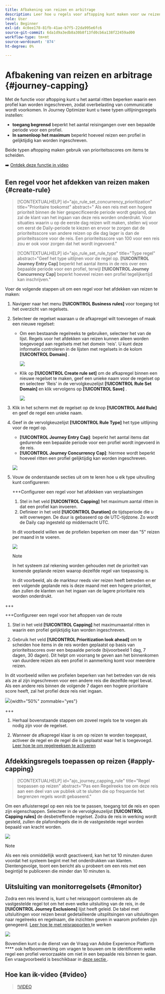 ```yaml
---
title: Afbakening van reizen en arbitrage
description: Leer hoe u regels voor aftopping kunt maken voor uw reizen en hoe u een arbitrage kunt instellen bij het betreden van een reis
role: User
level: Beginner
exl-id: 4c0ee178-81fb-41ae-b7f5-22da995e6fc6
source-git-commit: 6da1d9a3edb8a30b8f13fd0cb6a138f22459ad00
workflow-type: tm+mt
source-wordcount: '874'
ht-degree: 0%

---
```


# Afbakening van reizen en arbitrage {#journey-capping}

Met de functie voor aftopping kunt u het aantal ritten beperken waarin een profiel kan worden ingeschreven, zodat overbelasting van communicatie wordt voorkomen. In Journey Optimizer kunt u twee typen uitlijningsregels instellen:

* **toegang begrensd** beperkt het aantal reisingangen over een bepaalde periode voor een profiel.
* **In samenloop het maximum** beperkt hoeveel reizen een profiel in gelijktijdig kan worden ingeschreven.

Beide typen aftopping maken gebruik van prioriteitsscores om items te scheiden.

➡️ [Ontdek deze functie in video](#video)

## Een regel voor het afdekken van reizen maken {#create-rule}

>[!CONTEXTUALHELP]
>id="ajo_rule_set_concurrency_prioritization"
>title="Prioritaire toekomst"
>abstract=" Als een reis met een hogere prioriteit binnen de hier gespecificeerde periode wordt gepland, dan zal de klant van het ingaan van deze reis worden onderdrukt. Voor situaties waarin u op de eerste dag reizen wilt maken, stellen wij voor om eerst de Daily-periode te kiezen en ervoor te zorgen dat de prioriteitsscore van andere reizen op die dag lager is dan de prioriteitsscore voor de reis. Een prioriteitsscore van 100 voor een reis zou er ook voor zorgen dat het wordt ingevoerd."

>[!CONTEXTUALHELP]
>id="ajo_rule_set_rule_type"
>title="Type regel"
>abstract="Geef het type uitlijnen voor de regel op. **[!UICONTROL Journey Entry Cap]** beperkt het aantal items in de reis over een bepaalde periode voor een profiel, terwijl **[!UICONTROL Journey Concurrency Cap]** beperkt hoeveel reizen een profiel tegelijkertijd kan inschrijven."

Voer de volgende stappen uit om een regel voor het afdekken van reizen te maken:

1. Navigeer naar het menu **[!UICONTROL Business rules]** voor toegang tot het overzicht van regelsets.

1. Selecteer de regelset waaraan u de afkapregel wilt toevoegen of maak een nieuwe regelset:

   * Om een bestaande regelreeks te gebruiken, selecteer het van de lijst. Regels voor het afdekken van reizen kunnen alleen worden toegevoegd aan regelsets met het domein &#39;reis&#39;. U kunt deze informatie controleren in de lijsten met regelsets in de kolom **[!UICONTROL Domain]** .

     ![](assets/journey-capping-list.png)

   * Klik op **[!UICONTROL Create rule set]** om de afkapregel binnen een nieuwe regelset te maken, geef een unieke naam voor de regelset op en selecteer &#39;Reis&#39; in de vervolgkeuzelijst **[!UICONTROL Rule Set Domain]** en klik vervolgens op **[!UICONTROL Save]** .

     ![](assets/journey-capping-rule-set.png)

1. Klik in het scherm met de regelset op de knop **[!UICONTROL Add Rule]** en geef de regel een unieke naam.

1. Geef in de vervolgkeuzelijst **[!UICONTROL Rule Type]** het type uitlijning voor de regel op.

   * **[!UICONTROL Journey Entry Cap]**: beperkt het aantal items dat gedurende een bepaalde periode voor een profiel wordt ingevoerd in de reis.
   * **[!UICONTROL Journey Concurrency Cap]**: hiermee wordt beperkt hoeveel ritten een profiel gelijktijdig kan worden ingeschreven.

   ![](assets/journey-capping-concurrency.png)

1. Vouw de onderstaande secties uit om te leren hoe u elk type uitvulling kunt configureren:

   +++Configureer een regel voor het afdekken van verplaatsingen

   1. Stel in het veld **[!UICONTROL Capping]** het maximum aantal ritten in dat een profiel kan invoeren.
   1. Definieer in het veld **[!UICONTROL Duration]** de tijdsperiode die u wilt overwegen. De duur is gebaseerd op de UTC-tijdzone. Zo wordt de Daily cap ingesteld op middernacht UTC.

   In dit voorbeeld willen we de profielen beperken om meer dan &quot;5&quot; reizen per maand in te voeren.

   ![](assets/journey-capping-entry-example.png)

   >[!NOTE]
   >
   >In het systeem zal rekening worden gehouden met de prioriteit van komende geplande reizen waarop dezelfde regel van toepassing is.
   >
   >In dit voorbeeld, als de markteur reeds vier reizen heeft betreden en er een volgende geplande reis is deze maand met een hogere prioriteit, dan zullen de klanten van het ingaan van de lagere prioritaire reis worden onderdrukt.

+++

   +++Configureer een regel voor het aftoppen van de route

   1. Stel in het veld **[!UICONTROL Capping]** het maximumaantal ritten in waarin een profiel gelijktijdig kan worden ingeschreven.

   1. Gebruik het veld **[!UICONTROL Prioritization look ahead]** om te scheiden hoe items in de reis worden geplaatst op basis van prioriteitsscores over een bepaalde periode (bijvoorbeeld 1 dag, 7 dagen, 30 dagen). Dit helpt om voorrang te geven aan het binnenkomen van duurdere reizen als een profiel in aanmerking komt voor meerdere reizen.

   In dit voorbeeld willen we profielen beperken van het betreden van de reis als ze al zijn ingeschreven voor een andere reis die dezelfde regel bevat. Als een andere reis binnen de volgende 7 dagen een hogere prioritaire score heeft, zal het profiel deze reis niet ingaan.

   ![](assets/journey-capping-concurrency-example.png){width="50%" zommable="yes"}

+++

1. Herhaal bovenstaande stappen om zoveel regels toe te voegen als nodig zijn voor de regelset.

1. Wanneer de afkapregel klaar is om op reizen te worden toegepast, activeer de regel en de regel die is geplaatst waar het is toegevoegd. [ Leer hoe te om regelreeksen te activeren ](../conflict-prioritization/rule-sets.md#create)

## Afdekkingsregels toepassen op reizen {#apply-capping}

>[!CONTEXTUALHELP]
>id="ajo_journey_capping_rule"
>title="Regel toepassen op reizen"
>abstract="Pas een Regelreeks toe om deze reis aan een deel van uw publiek uit te sluiten die op frequentie het begrenzen regels wordt gebaseerd."

Om een afluisterregel op een reis toe te passen, toegang tot de reis en open zijn eigenschappen. Selecteer in de vervolgkeuzelijst **[!UICONTROL Capping rules]** de desbetreffende regelset. Zodra de reis in werking wordt gesteld, zullen de plafondregels die in de vastgestelde regel worden bepaald van kracht worden.

![](assets/journey-capping-apply.png)

>[!NOTE]
>
>Als een reis onmiddellijk wordt geactiveerd, kan het tot 10 minuten duren voordat het systeem begint met het onderdrukken van klanten. Dientengevolge, toont een bericht als u probeert om een reis met een begintijd te publiceren die minder dan 10 minuten is.

## Uitsluiting van monitorregelsets {#monitor}

Zodra een reis levend is, kunt u het reisrapport controleren als de vastgestelde regel tot om het even welke uitsluiting van de reis, in de **[!UICONTROL Journey Exclusions]** lijst heeft geleid. De tabel met uitsluitingen voor reizen bevat gedetailleerde uitsplitsingen van uitsluitingen naar regelreeks en regelnaam, die inzichten geven in waarom profielen zijn genegeerd. [ Leer hoe te met reisrapporten ](../reports/journey-global-report-cja.md) te werken

![](assets/journey-report.png)

Bovendien kunt u de dienst van de Vraag van Adobe Experience Platform **** ook hefboomwerking om vragen te bouwen om te identificeren welke regel een profiel veroorzaakte om niet in een bepaalde reis binnen te gaan. Een vraagvoorbeeld is beschikbaar in [ deze sectie ](../reports/query-examples.md#common-queries).

## Hoe kan ik-video {#video}

>[!VIDEO](https://video.tv.adobe.com/v/3435530?quality=12)
